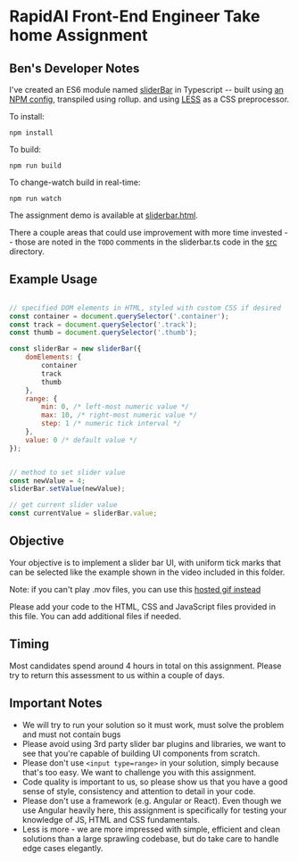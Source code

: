 # RapidAI Front-End Engineer Take home Assignment

## Ben's Developer Notes
I've created an ES6 module named [sliderBar](src/sliderbar.ts) in Typescript -- built using [an NPM config](package.json), transpiled using rollup. and using [LESS](src/sliderbar.less) as a CSS preprocessor. 

To install: 

```node
npm install
```

To build:

```
npm run build
```

To change-watch build in real-time:

```
npm run watch
```

The assignment demo is available at [sliderbar.html](https://github.com/bensilverman/sliderbar/blob/main/sliderbar.html). 

There a couple areas that could use improvement with more time invested -- those are noted in the `TODO` comments in the sliderbar.ts code in the [src](/src) directory.

## Example Usage
```js

// specified DOM elements in HTML, styled with custom CSS if desired
const container = document.querySelector('.container');
const track = document.querySelector('.track');
const thumb = document.querySelector('.thumb');

const sliderBar = new sliderBar({
    domElements: {
        container
        track
        thumb 
    },
    range: {
        min: 0, /* left-most numeric value */
        max: 10, /* right-most numeric value */
        step: 1 /* numeric tick interval */
    },
    value: 0 /* default value */
});


// method to set slider value 
const newValue = 4;
sliderBar.setValue(newValue);

// get current slider value
const currentValue = sliderBar.value;

```

## Objective
Your objective is to implement a slider bar UI, with uniform tick marks that can be selected like the example shown in the video included in this folder.  

Note: if you can't play .mov files, 
you can use this [hosted gif instead](https://github.com/ischemaview/rapid-interview/blob/master/cloud-team/front-end/ischemaview_sliderbar.gif)

Please add your code to the HTML, CSS and JavaScript files provided in this file. You can add additional files if needed.

## Timing
Most candidates spend around 4 hours in total on this assignment. Please try to return this assessment to us within a couple of days.

## Important Notes
* We will try to run your solution so it must work, must solve the problem and must not contain bugs
* Please avoid using 3rd party slider bar plugins and libraries, we want to see that you're capable of building UI components from scratch. 
* Please don't use `<input type=range>` in your solution, simply because that's too easy. We want to challenge you with this assignment.
* Code quality is important to us, so please show us that you have a good sense of style, consistency and attention to detail in your code.
* Please don't use a framework (e.g. Angular or React). Even though we use Angular heavily here, this assignment is specifically for testing your knowledge of JS, HTML and CSS fundamentals.
* Less is more - we are more impressed with simple, efficient and clean solutions than a large sprawling codebase, but do take care to handle edge cases elegantly.





